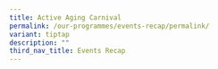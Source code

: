 ```yaml
---
title: Active Aging Carnival
permalink: /our-programmes/events-recap/permalink/
variant: tiptap
description: ""
third_nav_title: Events Recap
---
```

